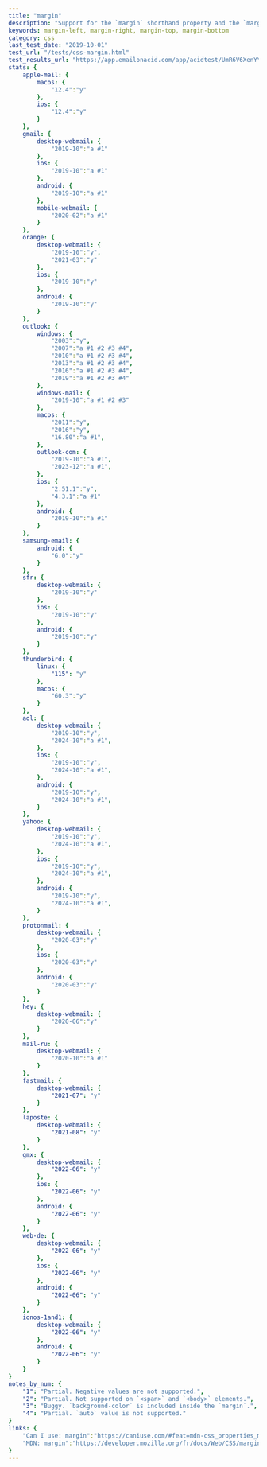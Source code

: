 ```yaml
---
title: "margin"
description: "Support for the `margin` shorthand property and the `margin-left`, `margin-right`, `margin-top`, `margin-bottom` properties."
keywords: margin-left, margin-right, margin-top, margin-bottom
category: css
last_test_date: "2019-10-01"
test_url: "/tests/css-margin.html"
test_results_url: "https://app.emailonacid.com/app/acidtest/UmR6V6XenYY9bQiABuLGZRRrdP3fj2ZraiJjEyi4WKBho/list"
stats: {
    apple-mail: {
        macos: {
            "12.4":"y"
        },
        ios: {
            "12.4":"y"
        }
    },
    gmail: {
        desktop-webmail: {
            "2019-10":"a #1"
        },
        ios: {
            "2019-10":"a #1"
        },
        android: {
            "2019-10":"a #1"
        },
        mobile-webmail: {
            "2020-02":"a #1"
        }
    },
    orange: {
        desktop-webmail: {
            "2019-10":"y",
            "2021-03":"y"
        },
        ios: {
            "2019-10":"y"
        },
        android: {
            "2019-10":"y"
        }
    },
    outlook: {
        windows: {
            "2003":"y",
            "2007":"a #1 #2 #3 #4",
            "2010":"a #1 #2 #3 #4",
            "2013":"a #1 #2 #3 #4",
            "2016":"a #1 #2 #3 #4",
            "2019":"a #1 #2 #3 #4"
        },
        windows-mail: {
            "2019-10":"a #1 #2 #3"
        },
        macos: {
            "2011":"y",
            "2016":"y",
            "16.80":"a #1",
        },
        outlook-com: {
            "2019-10":"a #1",
            "2023-12":"a #1",
        },
        ios: {
            "2.51.1":"y",
            "4.3.1":"a #1"
        },
        android: {
            "2019-10":"a #1"
        }
    },
    samsung-email: {
        android: {
            "6.0":"y"
        }
    },
    sfr: {
        desktop-webmail: {
            "2019-10":"y"
        },
        ios: {
            "2019-10":"y"
        },
        android: {
            "2019-10":"y"
        }
    },
    thunderbird: {
        linux: {
			"115": "y"
	    },
        macos: {
            "60.3":"y"
        }
    },
    aol: {
        desktop-webmail: {
            "2019-10":"y",
            "2024-10":"a #1",
        },
        ios: {
            "2019-10":"y",
            "2024-10":"a #1",
        },
        android: {
            "2019-10":"y",
            "2024-10":"a #1",
        }
    },
    yahoo: {
        desktop-webmail: {
            "2019-10":"y",
            "2024-10":"a #1",
        },
        ios: {
            "2019-10":"y",
            "2024-10":"a #1",
        },
        android: {
            "2019-10":"y",
            "2024-10":"a #1",
        }
    },
    protonmail: {
        desktop-webmail: {
            "2020-03":"y"
        },
        ios: {
            "2020-03":"y"
        },
        android: {
            "2020-03":"y"
        }
    },
    hey: {
        desktop-webmail: {
            "2020-06":"y"
        }
    },
    mail-ru: {
        desktop-webmail: {
            "2020-10":"a #1"
        }
    },
    fastmail: {
        desktop-webmail: {
            "2021-07": "y"
        }
    },
    laposte: {
        desktop-webmail: {
            "2021-08": "y"
        }
    },
    gmx: {
        desktop-webmail: {
            "2022-06": "y"
        },
        ios: {
            "2022-06": "y"
        },
        android: {
            "2022-06": "y"
        }
    },
    web-de: {
        desktop-webmail: {
            "2022-06": "y"
        },
        ios: {
            "2022-06": "y"
        },
        android: {
            "2022-06": "y"
        }
    },
    ionos-1and1: {
        desktop-webmail: {
            "2022-06": "y"
        },
        android: {
            "2022-06": "y"
        }
    }
}
notes_by_num: {
    "1": "Partial. Negative values are not supported.",
    "2": "Partial. Not supported on `<span>` and `<body>` elements.",
    "3": "Buggy. `background-color` is included inside the `margin`.",
    "4": "Partial. `auto` value is not supported."
}
links: {
    "Can I use: margin":"https://caniuse.com/#feat=mdn-css_properties_margin",
    "MDN: margin":"https://developer.mozilla.org/fr/docs/Web/CSS/margin"
}
---
```


